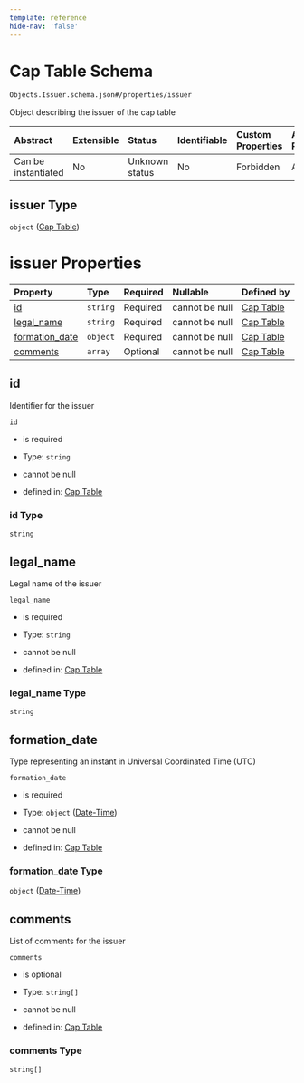 ```yaml
---
template: reference
hide-nav: 'false'
---
```


# Cap Table Schema

```txt
Objects.Issuer.schema.json#/properties/issuer
```

Object describing the issuer of the cap table

| Abstract            | Extensible | Status         | Identifiable | Custom Properties | Additional Properties | Access Restrictions | Defined In                                                              |
| :------------------ | :--------- | :------------- | :----------- | :---------------- | :-------------------- | :------------------ | :---------------------------------------------------------------------- |
| Can be instantiated | No         | Unknown status | No           | Forbidden         | Allowed               | none                | [CapTable.schema.json*](../CapTable.schema.json "open original schema") |

## issuer Type

`object` ([Cap Table](captable-properties-cap-table.md))

# issuer Properties

| Property                          | Type     | Required | Nullable       | Defined by                                                                                          |
| :-------------------------------- | :------- | :------- | :------------- | :-------------------------------------------------------------------------------------------------- |
| [id](#id)                         | `string` | Required | cannot be null | [Cap Table](issuer-properties-id.md "Objects.Issuer.schema.json#/properties/id")                    |
| [legal_name](#legal_name)         | `string` | Required | cannot be null | [Cap Table](issuer-properties-legal_name.md "Objects.Issuer.schema.json#/properties/legal_name")    |
| [formation_date](#formation_date) | `object` | Required | cannot be null | [Cap Table](issuer-properties-date-time.md "Types.DateTime.schema.json#/properties/formation_date") |
| [comments](#comments)             | `array`  | Optional | cannot be null | [Cap Table](issuer-properties-comments.md "Objects.Issuer.schema.json#/properties/comments")        |

## id

Identifier for the issuer

`id`

*   is required

*   Type: `string`

*   cannot be null

*   defined in: [Cap Table](issuer-properties-id.md "Objects.Issuer.schema.json#/properties/id")

### id Type

`string`

## legal_name

Legal name of the issuer

`legal_name`

*   is required

*   Type: `string`

*   cannot be null

*   defined in: [Cap Table](issuer-properties-legal_name.md "Objects.Issuer.schema.json#/properties/legal_name")

### legal_name Type

`string`

## formation_date

Type representing an instant in Universal Coordinated Time (UTC)

`formation_date`

*   is required

*   Type: `object` ([Date-Time](issuer-properties-date-time.md))

*   cannot be null

*   defined in: [Cap Table](issuer-properties-date-time.md "Types.DateTime.schema.json#/properties/formation_date")

### formation_date Type

`object` ([Date-Time](issuer-properties-date-time.md))

## comments

List of comments for the issuer

`comments`

*   is optional

*   Type: `string[]`

*   cannot be null

*   defined in: [Cap Table](issuer-properties-comments.md "Objects.Issuer.schema.json#/properties/comments")

### comments Type

`string[]`
